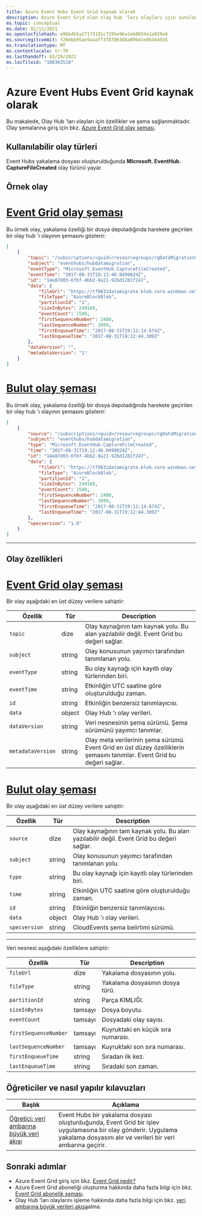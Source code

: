 ```yaml
---
title: Azure Event Hubs Event Grid kaynak olarak
description: Azure Event Grid olan olay hub 'ları olayları için sunulan özellikleri açıklar
ms.topic: conceptual
ms.date: 02/11/2021
ms.openlocfilehash: e9bb4b5a27173181c7295e96a1eb0654a1a929e6
ms.sourcegitcommit: f28ebb95ae9aaaff3f87d8388a09b41e0b3445b5
ms.translationtype: MT
ms.contentlocale: tr-TR
ms.lasthandoff: 03/29/2021
ms.locfileid: "100363518"
---
```

# <a name="azure-event-hubs-as-an-event-grid-source"></a>Azure Event Hubs Event Grid kaynak olarak

Bu makalede, Olay Hub 'ları olayları için özellikler ve şema sağlanmaktadır. Olay şemalarına giriş için bkz. [Azure Event Grid olay şeması](event-schema.md).

## <a name="available-event-types"></a>Kullanılabilir olay türleri

Event Hubs yakalama dosyası oluşturulduğunda **Microsoft. EventHub. CaptureFileCreated** olay türünü yayar.

## <a name="example-event"></a>Örnek olay

# <a name="event-grid-event-schema"></a>[Event Grid olay şeması](#tab/event-grid-event-schema)

Bu örnek olay, yakalama özelliği bir dosya depoladığında harekete geçirilen bir olay hub 'ı olayının şemasını gösterir: 

```json
[
    {
        "topic": "/subscriptions/<guid>/resourcegroups/rgDataMigrationSample/providers/Microsoft.EventHub/namespaces/tfdatamigratens",
        "subject": "eventhubs/hubdatamigration",
        "eventType": "Microsoft.EventHub.CaptureFileCreated",
        "eventTime": "2017-08-31T19:12:46.0498024Z",
        "id": "14e87d03-6fbf-4bb2-9a21-92bd1281f247",
        "data": {
            "fileUrl": "https://tf0831datamigrate.blob.core.windows.net/windturbinecapture/tfdatamigratens/hubdatamigration/1/2017/08/31/19/11/45.avro",
            "fileType": "AzureBlockBlob",
            "partitionId": "1",
            "sizeInBytes": 249168,
            "eventCount": 1500,
            "firstSequenceNumber": 2400,
            "lastSequenceNumber": 3899,
            "firstEnqueueTime": "2017-08-31T19:12:14.674Z",
            "lastEnqueueTime": "2017-08-31T19:12:44.309Z"
        },
        "dataVersion": "",
        "metadataVersion": "1"
    }
]
```

# <a name="cloud-event-schema"></a>[Bulut olay şeması](#tab/cloud-event-schema)

Bu örnek olay, yakalama özelliği bir dosya depoladığında harekete geçirilen bir olay hub 'ı olayının şemasını gösterir: 

```json
[
    {
        "source": "/subscriptions/<guid>/resourcegroups/rgDataMigrationSample/providers/Microsoft.EventHub/namespaces/tfdatamigratens",
        "subject": "eventhubs/hubdatamigration",
        "type": "Microsoft.EventHub.CaptureFileCreated",
        "time": "2017-08-31T19:12:46.0498024Z",
        "id": "14e87d03-6fbf-4bb2-9a21-92bd1281f247",
        "data": {
            "fileUrl": "https://tf0831datamigrate.blob.core.windows.net/windturbinecapture/tfdatamigratens/hubdatamigration/1/2017/08/31/19/11/45.avro",
            "fileType": "AzureBlockBlob",
            "partitionId": "1",
            "sizeInBytes": 249168,
            "eventCount": 1500,
            "firstSequenceNumber": 2400,
            "lastSequenceNumber": 3899,
            "firstEnqueueTime": "2017-08-31T19:12:14.674Z",
            "lastEnqueueTime": "2017-08-31T19:12:44.309Z"
        },
        "specversion": "1.0"
    }
]
```


---


## <a name="event-properties"></a>Olay özellikleri

# <a name="event-grid-event-schema"></a>[Event Grid olay şeması](#tab/event-grid-event-schema)
Bir olay aşağıdaki en üst düzey verilere sahiptir:

| Özellik | Tür | Description |
| -------- | ---- | ----------- |
| `topic` | dize | Olay kaynağının tam kaynak yolu. Bu alan yazılabilir değil. Event Grid bu değeri sağlar. |
| `subject` | string | Olay konusunun yayımcı tarafından tanımlanan yolu. |
| `eventType` | string | Bu olay kaynağı için kayıtlı olay türlerinden biri. |
| `eventTime` | string | Etkinliğin UTC saatine göre oluşturulduğu zaman. |
| `id` | string | Etkinliğin benzersiz tanımlayıcısı. |
| `data` | object | Olay Hub 'ı olay verileri. |
| `dataVersion` | string | Veri nesnesinin şema sürümü. Şema sürümünü yayımcı tanımlar. |
| `metadataVersion` | string | Olay meta verilerinin şema sürümü. Event Grid en üst düzey özelliklerin şemasını tanımlar. Event Grid bu değeri sağlar. |

# <a name="cloud-event-schema"></a>[Bulut olay şeması](#tab/cloud-event-schema)

Bir olay aşağıdaki en üst düzey verilere sahiptir:

| Özellik | Tür | Description |
| -------- | ---- | ----------- |
| `source` | dize | Olay kaynağının tam kaynak yolu. Bu alan yazılabilir değil. Event Grid bu değeri sağlar. |
| `subject` | string | Olay konusunun yayımcı tarafından tanımlanan yolu. |
| `type` | string | Bu olay kaynağı için kayıtlı olay türlerinden biri. |
| `time` | string | Etkinliğin UTC saatine göre oluşturulduğu zaman. |
| `id` | string | Etkinliğin benzersiz tanımlayıcısı. |
| `data` | object | Olay Hub 'ı olay verileri. |
| `specversion` | string | CloudEvents şema belirtimi sürümü. |

---

Veri nesnesi aşağıdaki özelliklere sahiptir:

| Özellik | Tür | Description |
| -------- | ---- | ----------- |
| `fileUrl` | dize | Yakalama dosyasının yolu. |
| `fileType` | string | Yakalama dosyasının dosya türü. |
| `partitionId` | string | Parça KIMLIĞI. |
| `sizeInBytes` | tamsayı | Dosya boyutu. |
| `eventCount` | tamsayı | Dosyadaki olay sayısı. |
| `firstSequenceNumber` | tamsayı | Kuyruktaki en küçük sıra numarası. |
| `lastSequenceNumber` | tamsayı | Kuyruktaki son sıra numarası. |
| `firstEnqueueTime` | string | Sıradan ilk kez. |
| `lastEnqueueTime` | string | Sıradaki son zaman. |

## <a name="tutorials-and-how-tos"></a>Öğreticiler ve nasıl yapılır kılavuzları

|Başlık  |Açıklama  |
|---------|---------|
| [Öğretici: veri ambarına büyük veri akışı](event-grid-event-hubs-integration.md) | Event Hubs bir yakalama dosyası oluşturduğunda, Event Grid bir işlev uygulamasına bir olay gönderir. Uygulama yakalama dosyasını alır ve verileri bir veri ambarına geçirir. |

## <a name="next-steps"></a>Sonraki adımlar

* Azure Event Grid giriş için bkz. [Event Grid nedir?](overview.md)
* Azure Event Grid aboneliği oluşturma hakkında daha fazla bilgi için bkz. [Event Grid abonelik şeması](subscription-creation-schema.md).
* Olay Hub 'ları olaylarını işleme hakkında daha fazla bilgi için bkz. [veri ambarına büyük verileri akışa](event-grid-event-hubs-integration.md)alma.